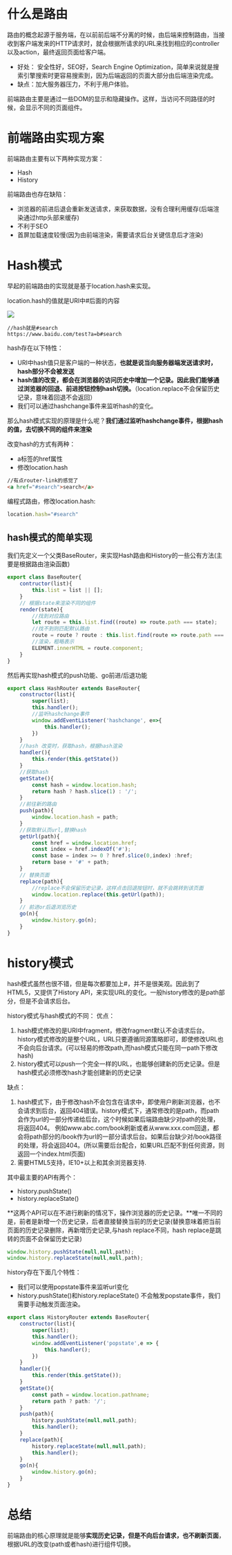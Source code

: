 <!--
 * @Description: 
 * @Author: johe.huang
 * @Date: 2020-07-03 00:19:53
--> 
# 什么是路由
路由的概念起源于服务端，在以前前后端不分离的时候，由后端来控制路由，当接收到客户端发来的HTTP请求时，就会根据所请求的URL来找到相应的controller以及action，最终返回页面给客户端。
- 好处： 安全性好，SEO好，Search Engine Optimization，简单来说就是搜索引擎搜索时更容易搜索到，因为后端返回的页面大部分由后端渲染完成。
- 缺点：加大服务器压力，不利于用户体验。

前端路由主要是通过一些DOM的显示和隐藏操作。这样，当访问不同路径的时候，会显示不同的页面组件。

# 前端路由实现方案
前端路由主要有以下两种实现方案：
- Hash
- History

前端路由也存在缺陷：
- 浏览器的前进后退会重新发送请求，来获取数据，没有合理利用缓存(后端渲染通过http头部来缓存)
- 不利于SEO
- 首屏加载速度较慢(因为由前端渲染，需要请求后台关键信息后才渲染)

# Hash模式
早起的前端路由的实现就是基于location.hash来实现。

location.hash的值就是URI中#后面的内容

![](https://tva1.sinaimg.cn/large/007S8ZIlgy1gfikfo045qj30zk06q0ti.jpg)

```
//hash就是#search
https://www.baidu.com/test?a=b#search
```

hash存在以下特性：
- URI中hash值只是客户端的一种状态，**也就是说当向服务器端发送请求时，hash部分不会被发送**
- **hash值的改变，都会在浏览器的访问历史中增加一个记录。因此我们能够通过浏览器的回退、前进按钮控制hash切换。**（location.replace不会保留历史记录，意味着回退不会返回）
- 我们可以通过hashchange事件来监听hash的变化。

那么hash模式实现的原理是什么呢？**我们通过监听hashchange事件，根据hash的值，去切换不同的组件来渲染**

改变hash的方式有两种：
- a标签的href属性
- 修改location.hash
```html
//有点router-link的感觉了
<a href="#search">search</a>
```
编程式路由，修改location.hash:
```javascript
location.hash="#search"
```
## hash模式的简单实现
我们先定义一个父类BaseRouter，来实现Hash路由和History的一些公有方法(主要是根据路由渲染函数)

```javascript
export class BaseRouter{
    contructor(list){
        this.list = list || [];
    }
    // 根据state来渲染不同的组件
    render(state){
        //找到对应路由
        let route = this.list.find((route) => route.path === state);
        //找不到则匹配默认路由
        route = route ? route : this.list.find(route => route.path === '*');
        //渲染，粗略表示
        ELEMENT.innerHTML = route.component;
    }
}
```
然后再实现hash模式的push功能、go前进/后退功能
```javascript
export class HashRouter extends BaseRouter{
    constructor(list){
        super(list);
        this.handler();
        //监听hashchange事件
        window.addEventListener('hashchange', e=>{
            this.handler();
        })
    }
    //hash 改变时，获取hash，根据hash渲染
    handler(){
        this.render(this.getState())
    }
    //获取hash
    getState(){
        const hash = window.location.hash;
        return hash ? hash.slice(1) : '/';
    }
    //前往新的路由
    push(path){
        window.location.hash = path;
    }
    //获取默认页url,替换hash
    getUrl(path){
        const href = window.location.href;
        const index = href.indexOf('#');
        const base = index >= 0 ? href.slice(0,index) :href;
        return base + '#' + path;
    }
    // 替换页面
    replace(path){
        //replace不会保留历史记录，这样点击回退按钮时，就不会跳转到该页面
        window.location.replace(this.getUrl(path));
    }
    // 前进or后退浏览历史
    go(n){
        window.history.go(n);
    }
}
```

# history模式
hash模式虽然也很不错，但是每次都要加上#，并不是很美观。因此到了HTML5，又提供了History API，来实现URL的变化。一般history修改的是path部分，但是不会请求后台。

history模式与hash模式的不同：
优点：
1. hash模式修改的是URI中fragment，修改fragment默认不会请求后台。history模式修改的是整个URL，URL只要遵循同源策略即可，即使修改URL也不会向后台请求。(可以轻易的修改path,而hash模式只能在同一path下修改hash)
2. history模式可以push一个完全一样的URL，也能够创建新的历史记录。但是hash模式必须修改hash才能创建新的历史记录

缺点：
1. hash模式下，由于修改hash不会包含在请求中，即使用户刷新浏览器，也不会请求到后台，返回404错误。history模式下，通常修改的是path，而path会作为url的一部分传递给后台，这个时候如果后端路由缺少对path的处理，将返回404。
例如www.abc.com/book刷新或者从www.xxx.com回退，都会将path部分的/book作为url的一部分请求后台。如果后台缺少对/book路径的处理，将会返回404。(所以需要后台配合，如果URL匹配不到任何资源，则返回一个index.html页面)
2. 需要HTML5支持，IE10+以上和其余浏览器支持.

其中最主要的API有两个：
- history.pushState()
- history.replaceState()

**这两个API可以在不进行刷新的情况下，操作浏览器的历史记录。**唯一不同的是，前者是新增一个历史记录，后者直接替换当前的历史记录(替换意味着把当前页面的历史记录删除，再新增历史记录,与hash replace不同，hash replace是跳转的页面不会保留历史记录)
```javascript
window.history.pushState(null,null,path);
window.history.replaceState(null,null,path);
```

history存在下面几个特性：
- 我们可以使用popstate事件来监听url变化
- history.pushState()和history.replaceState() 不会触发popstate事件，我们需要手动触发页面渲染。

```javascript
export class HistoryRouter extends BaseRouter{
    constructor(list){
        super(list);
        this.handler();
        window.addEventListener('popstate',e => {
            this.handler();
        })
    }
    handler(){
        this.render(this.getState());
    }
    getState(){
        const path = window.location.pathname;
        return path ? path: '/';
    }
    push(path){
        history.pushState(null,null,path);
        this.handler();
    }
    replace(path){
        history.replaceState(null,null,path);
        this.handler();
    }
    go(n){
        window.history.go(n);
    }
}

```

# 总结
前端路由的核心原理就是能够**实现历史记录，但是不向后台请求，也不刷新页面**，根据URL的改变(path或者hash)进行组件切换。